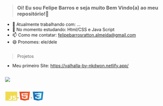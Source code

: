 > ###  Oi! Eu sou Felipe Barros e seja muito Bem Vindo(a) ao meu repositório!👋

- 🔭 Atualmente trabalhando com: ...
- 🌱 No momento estudando: Html/CSS e Java Script
- 📫 Como me contatar: felipebarrosratton.almeida@gmail.com
- 😄 Pronomes: ele/dele

##

> Projetos

- Meu primeiro Site: https://valhalla-by-nkdwon.netlify.app/

##

<div>
    <a href="https://github.com/nkdwon">
      <img height="180em" src="https://github-readme-stats.vercel.app/api?username=nkdwon&show_icons=true&theme=dark"/>
</div>

##
  
<div style="display: inline_block">
  <img align="center" alt="felps-Js" height="30" width="40" src="https://raw.githubusercontent.com/devicons/devicon/master/icons/javascript/javascript-plain.svg">
  <img align="center" alt="felps-HTML" height="30" width="40" src="https://raw.githubusercontent.com/devicons/devicon/master/icons/html5/html5-original.svg">
  <img align="center" alt="felps-CSS" height="30" width="40" src="https://raw.githubusercontent.com/devicons/devicon/master/icons/css3/css3-original.svg">
  
##
    
</div>
